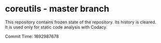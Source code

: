 # coreutils - master branch

This repository contains frozen state of the repository.
Its history is cleared. It is used only for static code
analysis with Codacy.

Commit Time: 1692987678